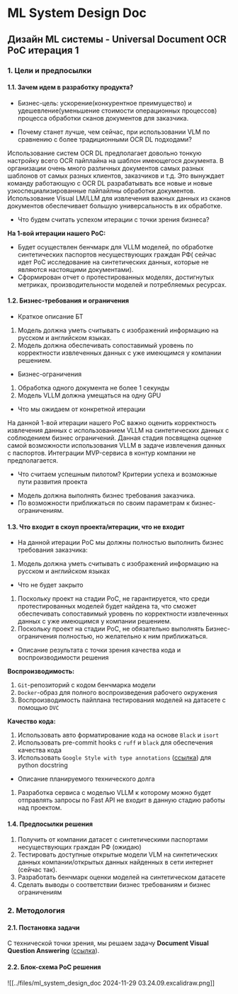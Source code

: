 # ML System Design Doc
## Дизайн ML системы - Universal Document OCR PoC итерация 1

### 1. Цели и предпосылки 
#### 1.1. Зачем идем в разработку продукта?  

- Бизнес-цель: ускорение(конкурентное преимущество) и удешевление(уменьшение стоимости операционных процессов) процесса обработки сканов документов для заказчика.

- Почему станет лучше, чем сейчас, при использовании VLM по сравнению с более традиционными OCR DL подходами?

Использование систем OCR DL предполагает довольно тонкую настройку всего OCR пайплайна на шаблон имеющегося документа.
В организации очень много различных документов самых разных шаблонов от самых разных клиентов, заказчиков и т.д. Это вынуждает команду работающую с OCR DL разрабатывать все новые и новые узкоспециализированные пайпайлны обработки документов. 
Использование Visual LM/LLM для извлечения важных данных из сканов документов обеспечивает большую универсальность в их обработке.

- Что будем считать успехом итерации с точки зрения бизнеса?

**На 1-вой итерации нашего PoC:**
* Будет осуществлен бенчмарк для VLLM моделей, по обработке синтетических паспортов несуществующих граждан РФ( сейчас идет PoC исследование на синтетических данных, которые не являются настоящими документами).
* Сформирован отчет о протестированных моделях, достигнутых метриках, производительности моделей и потребляемых ресурсах.
#### 1.2. Бизнес-требования и ограничения  

- Краткое описание БТ
1. Модель должна уметь считывать с изображений информацию на русском и английском языках.
2. Модель должна обеспечивать сопоставимый уровень по корректности извлеченных данных с уже имеющимся у компании решением.

- Бизнес-ограничения
1. Обработка одного документа не более 1 секунды
2. Модель VLLM должна умещаться на одну GPU

- Что мы ожидаем от конкретной итерации

На данной 1-вой итерации нашего PoC важно оценить корректность извлечения данных с использованием VLLM на синтетических данных с соблюдением бизнес ограничений.
Данная стадия посвящена оценке самой возможности использования VLLM в задаче извлечения данных с паспортов.
Интеграции MVP-сервиса в контур компании не предполагается. 

- Что считаем успешным пилотом? Критерии успеха и возможные пути развития проекта

* Модель должна выполнять бизнес требования заказчика.
* По возможности приближаться по своим параметрам к бизнес-ограничениям.

#### 1.3. Что входит в скоуп проекта/итерации, что не входит   

- На данной итерации PoC мы должны полностью выполнить бизнес требования заказчика:
1. Модель должна уметь считывать с изображений информацию на русском и английском языках

- Что не будет закрыто
1. Поскольку проект на стадии PoC, не гарантируется, что среди протестированных моделей будет найдена та, что сможет обеспечивать сопоставимый уровень по корректности извлеченных данных с уже имеющимся у компании решением.
2. Поскольку проект на стадии PoC, не обязательно выполнять Бизнес-ограничения полностью, но желательно к ним приближаться.

- Описание результата с точки зрения качества кода и воспроизводимости решения

**Воспроизводимость:**
1. `Git`-репозиторий с кодом бенчмарка модели
2. `Docker`-образ для полного воспроизведения рабочего окружения
3. Воспроизводимость пайплана тестирования моделей на датасете с помощью `DVC`

**Качество кода:**
1. Использовать авто форматирование кода на основе `Black` и `isort`
2. Использовать pre-commit hooks с `ruff` и `black` для обеспечения качества кода
3. Использовать `Google Style with type annotations` ([ссылка](../cards/Стили%20документации%20docstring%20в%20Python.md)) для python docstring

- Описание планируемого технического долга
1. Разработка сервиса с моделью VLLM к которому можно будет отправлять запросы по Fast API не входит в данную стадию работы над проектом.

#### 1.4. Предпосылки решения

1. Получить от компании датасет с синтетическими паспортами несуществующих граждан РФ (ожидаю)
2. Тестировать доступные открытые модели VLM на синтетических данных компании/открытых данных найденных в сети интернет (сейчас так).
3. Разработать бенчмарк оценки моделей на синтетическом датасете
4. Сделать выводы о соответствии бизнес требованиям и бизнес ограничениям

### 2. Методология 

#### 2.1. Постановка задачи  

С технической точки зрения, мы решаем задачу **Document Visual Question Answering** ([ссылка](../cards/Задачи%20решаемые%20моделями%20VLLM%20для%20документов.md)).

#### 2.2. Блок-схема PoC решения

![[../files/ml_system_design_doc 2024-11-29 03.24.09.excalidraw.png]]
